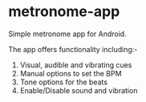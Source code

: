 # metronome-app
Simple metronome app for Android.

The app offers functionality including:-
1. Visual, audible and vibrating cues
2. Manual options to set the BPM
3. Tone options for the beats
4. Enable/Disable sound and vibration
